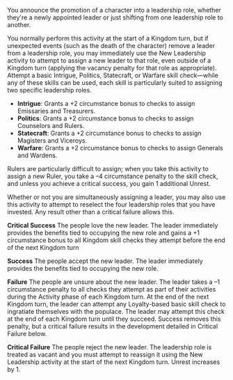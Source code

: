 You announce the promotion of a character into a leadership role, whether they're a newly appointed leader or just shifting from one leadership role to another.  
  
You normally perform this activity at the start of a Kingdom turn, but if unexpected events (such as the death of the character) remove a leader from a leadership role, you may immediately use the New Leadership activity to attempt to assign a new leader to that role, even outside of a Kingdom turn (applying the vacancy penalty for that role as appropriate). Attempt a basic Intrigue, Politics, Statecraft, or Warfare skill check—while any of these skills can be used, each skill is particularly suited to assigning two specific leadership roles.

- **Intrigue**: Grants a +2 circumstance bonus to checks to assign Emissaries and Treasurers.
- **Politics**: Grants a +2 circumstance bonus to checks to assign Counselors and Rulers.
- **Statecraft**: Grants a +2 circumstance bonus to checks to assign Magisters and Viceroys.
- **Warfare**: Grants a +2 circumstance bonus to checks to assign Generals and Wardens.

Rulers are particularly difficult to assign; when you take this activity to assign a new Ruler, you take a –4 circumstance penalty to the skill check, and unless you achieve a critical success, you gain 1 additional Unrest.  
  
Whether or not you are simultaneously assigning a leader, you may also use this activity to attempt to reselect the four leadership roles that you have invested. Any result other than a critical failure allows this.  
  
**Critical Success** The people love the new leader. The leader immediately provides the benefits tied to occupying the new role and gains a +1 circumstance bonus to all Kingdom skill checks they attempt before the end of the next Kingdom turn  

**Success** The people accept the new leader. The leader immediately provides the benefits tied to occupying the new role.  

**Failure** The people are unsure about the new leader. The leader takes a –1 circumstance penalty to all checks they attempt as part of their activities during the Activity phase of each Kingdom turn. At the end of the next Kingdom turn, the leader can attempt any Loyalty-based basic skill check to ingratiate themselves with the populace. The leader may attempt this check at the end of each Kingdom turn until they succeed. Success removes this penalty, but a critical failure results in the development detailed in Critical Failure below.  

**Critical Failure** The people reject the new leader. The leadership role is treated as vacant and you must attempt to reassign it using the New Leadership activity at the start of the next Kingdom turn. Unrest increases by 1.